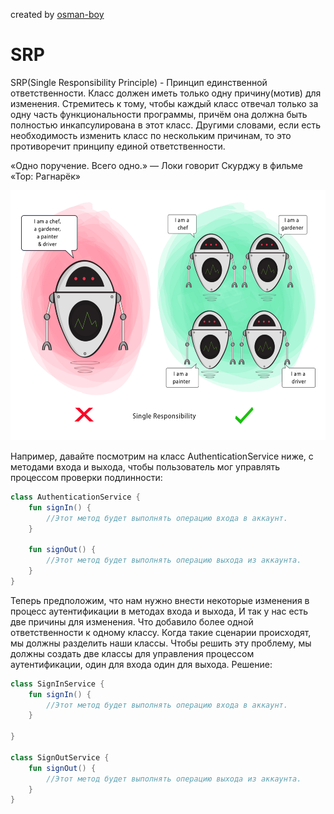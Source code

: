 created by [osman-boy](https://github.com/osman-boy)
# **SRP**
SRP(Single Responsibility Principle) - Принцип единственной ответственности. Класс должен иметь только одну причину(мотив) для изменения. Стремитесь
к тому, чтобы каждый класс отвечал только за одну часть функциональности программы, причём она должна быть полностью
инкапсулирована в этот класс. Другими словами, если есть необходимость изменить класс по нескольким причинам, то это
противоречит принципу единой ответственности.

«Одно поручение. Всего одно.» — Локи говорит Скурджу в фильме «Тор: Рагнарёк»


<img height="400" src="srp.png"/>

Например, давайте посмотрим на класс AuthenticationService ниже, c методами входа и выхода, чтобы пользователь мог
управлять процессом проверки подлинности:

```kotlin
class AuthenticationService {
    fun signIn() {
        //Этот метод будет выполнять операцию входа в аккаунт.
    }

    fun signOut() {
        //Этот метод будет выполнять операцию выхода из аккаунта.
    }
}
```

Теперь предположим, что нам нужно внести некоторые изменения в процесс аутентификации в методах входа и выхода, И так у
нас есть две причины для изменения. Что добавило более одной ответственности к одному классу. Когда такие сценарии
происходят, мы должны разделить наши классы. Чтобы решить эту проблему, мы должны создать две классы для управления
процессом аутентификации, один для входа один для выхода. Решение:

```kotlin
class SignInService {
    fun signIn() {
        //Этот метод будет выполнять операцию входа в аккаунт.
    }

}

class SignOutService {
    fun signOut() {
        //Этот метод будет выполнять операцию выхода из аккаунта.
    }
}
```




